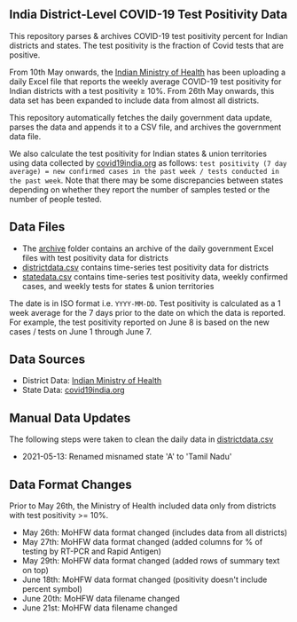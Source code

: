 ## India District-Level COVID-19 Test Positivity Data

This repository parses & archives COVID-19 test positivity percent for Indian districts and states. The test positivity is the fraction of Covid tests that are positive.

From 10th May onwards, the [Indian Ministry of Health](https://www.mohfw.gov.in/) has been uploading a daily Excel file that reports the weekly average COVID-19 test positivity for Indian districts with a test positivity ≥ 10%. From 26th May onwards, this data set has been expanded to include data from almost all districts.

This repository automatically fetches the daily government data update, parses the data and appends it to a CSV file, and archives the government data file.

We also calculate the test positivity for Indian states & union territories using data collected by [covid19india.org](https://github.com/covid19india/api) as follows: `test positivity (7 day average) = new confirmed cases in the past week / tests conducted in the past week`. Note that there may be some discrepancies between states depending on whether they report the number of samples tested or the number of people tested.

## Data Files

- The [archive](https://github.com/aatishb/indiatestpositivitydata/tree/main/archive) folder contains an archive of the daily government Excel files with test positivity data for districts
- [districtdata.csv](https://github.com/aatishb/indiatestpositivitydata/blob/main/districtdata.csv) contains time-series test positivity data for districts
- [statedata.csv](https://github.com/aatishb/indiatestpositivitydata/blob/main/statedata.csv) contains time-series test positivity data, weekly confirmed cases, and weekly tests for states & union territories

The date is in ISO format i.e. `YYYY-MM-DD`. Test positivity is calculated as a 1 week average for the 7 days prior to the date on which the data is reported. For example, the test positivity reported on June 8 is based on the new cases / tests on June 1 through June 7.

## Data Sources
- District Data: [Indian Ministry of Health](https://www.mohfw.gov.in/)
- State Data: [covid19india.org](https://api.covid19india.org/)
 
## Manual Data Updates

The following steps were taken to clean the daily data in [districtdata.csv](https://github.com/aatishb/indiatestpositivitydata/blob/main/districtdata.csv)

- 2021-05-13: Renamed misnamed state 'A' to 'Tamil Nadu'

## Data Format Changes

Prior to May 26th, the Ministry of Health included data only from districts with test positivity >= 10%.

- May 26th: MoHFW data format changed (includes data from all districts)
- May 27th: MoHFW data format changed (added columns for % of testing by RT-PCR and Rapid Antigen)
- May 29th: MoHFW data format changed (added rows of summary text on top)
- June 18th: MoHFW data format changed (positivity doesn't include percent symbol)
- June 20th: MoHFW data filename changed
- June 21st: MoHFW data filename changed
